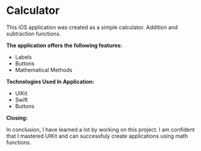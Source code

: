 # Calculator

This iOS application was created as a simple calculator. Addition and subtraction functions.

**The application offers the following features:**

* Labels
* Buttons
* Mathematical Methods

**Technologies Used In Application:**
* UIKit
* Swift
* Buttons

**Closing:**

In conclusion, I have learned a lot by working on this project. I am confident that I mastered UIKit and can successfuly create applications using math functions. 
